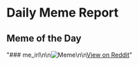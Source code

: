 # Daily Meme Report

## Meme of the Day
"### me_irl\n\n![Meme](https://i.redd.it/kayuwfrmbxyd1.png)\n\n[View on Reddit](https://redd.it/1gjkm3q)"
